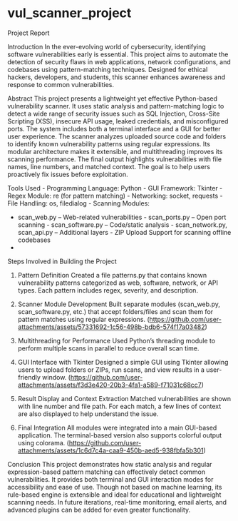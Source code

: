 # vul_scanner_project
Project Report 
 
Introduction 
In the ever-evolving world of cybersecurity, identifying software vulnerabilities early is 
essential. This project aims to automate the detection of security flaws in web applications, 
network configurations, and codebases using pattern-matching techniques. Designed for 
ethical hackers, developers, and students, this scanner enhances awareness and response to 
common vulnerabilities. 
 
Abstract 
This project presents a lightweight yet effective Python-based vulnerability scanner. It uses 
static analysis and pattern-matching logic to detect a wide range of security issues such as 
SQL Injection, Cross-Site Scripting (XSS), insecure API usage, leaked credentials, and 
misconfigured ports. The system includes both a terminal interface and a GUI for better user 
experience. The scanner analyzes uploaded source code and folders to identify known 
vulnerability patterns using regular expressions. 
Its modular architecture makes it extensible, and multithreading improves its scanning 
performance. The final output highlights vulnerabilities with file names, line numbers, and 
matched context. The goal is to help users proactively fix issues before exploitation. 
 
Tools Used - Programming Language: Python - GUI Framework: Tkinter - Regex Module: re (for pattern matching) - Networking: socket, requests - File Handling: os, filedialog - Scanning Modules: 
- scan_web.py – Web-related vulnerabilities - scan_ports.py – Open port scanning - scan_software.py – Code/static analysis - scan_network.py, scan_api.py – Additional layers - ZIP Upload Support for scanning offline codebases
- 
Steps Involved in Building the Project 
1. Pattern Definition 
Created a file patterns.py that contains known vulnerability patterns categorized as web, 
software, network, or API types. Each pattern includes regex, severity, and description. 
2. Scanner Module Development 
Built separate modules (scan_web.py, scan_software.py, etc.) that accept folders/files and 
scan them for pattern matches using regular expressions.
(https://github.com/user-attachments/assets/57331692-1c56-498b-bdb6-574f17a03482)

4. Multithreading for Performance 
Used Python’s threading module to perform multiple scans in parallel to reduce overall 
scan time. 
5. GUI Interface with Tkinter 
Designed a simple GUI using Tkinter allowing users to upload folders or ZIPs, run scans, and 
view results in a user-friendly window.
(https://github.com/user-attachments/assets/f3d3e420-20b3-4fa1-a589-f71031c68cc7)

6. Result Display and Context Extraction 
Matched vulnerabilities are shown with line number and file path. For each match, a few 
lines of context are also displayed to help understand the issue.
8. Final Integration 
All modules were integrated into a main GUI-based application. The terminal-based 
version also supports colorful output using colorama.
(https://github.com/user-attachments/assets/1c6d7c4a-caa9-450b-aed5-938fbfa5b301)

Conclusion 
This project demonstrates how static analysis and regular expression-based pattern 
matching can effectively detect common vulnerabilities. It provides both terminal and GUI 
interaction modes for accessibility and ease of use. Though not based on machine learning, 
its rule-based engine is extensible and ideal for educational and lightweight scanning needs. 
In future iterations, real-time monitoring, email alerts, and advanced plugins can be added 
for even greater functionality.
